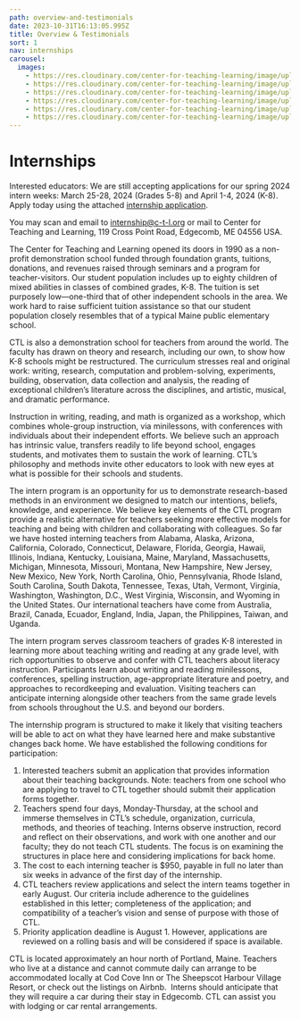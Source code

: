 ```yaml
---
path: overview-and-testimonials
date: 2023-10-31T16:13:05.995Z
title: Overview & Testimonials
sort: 1
nav: internships
carousel:
  images:
    - https://res.cloudinary.com/center-for-teaching-learning/image/upload/v1665867860/Home%20page%20photos/school.1080.36_l9ricn.jpg
    - https://res.cloudinary.com/center-for-teaching-learning/image/upload/v1665867860/Home%20page%20photos/school.1080.33_ozbuim.jpg
    - https://res.cloudinary.com/center-for-teaching-learning/image/upload/v1665867860/Home%20page%20photos/school.1080.31_nzfsxk.jpg
    - https://res.cloudinary.com/center-for-teaching-learning/image/upload/v1665867862/Home%20page%20photos/school.1080.42_x05usr.jpg
    - https://res.cloudinary.com/center-for-teaching-learning/image/upload/v1665867859/Home%20page%20photos/art.1080.4_o4cgju.jpg
    - https://res.cloudinary.com/center-for-teaching-learning/image/upload/v1665867860/Home%20page%20photos/art.1080.6_tdg3ju.jpg
---
```

# Internships

Interested educators: We are still accepting applications for our spring 2024 intern weeks: March 25-28, 2024 (Grades 5-8) and April 1-4, 2024 (K-8). Apply today using the attached [internship application](https://drive.google.com/file/d/1wiQrAefOVCH-stHoLLnEkyBSqzpIBnJO/view?usp=sharing). 

You may scan and email to internship@c-t-l.org or mail to Center for Teaching and Learning, 119 Cross Point Road, Edgecomb, ME 04556 USA.

The Center for Teaching and Learning opened its doors in 1990 as a non-profit demonstration school funded through foundation grants, tuitions, donations, and revenues raised through seminars and a program for teacher-visitors. Our student population includes up to eighty children of mixed abilities in classes of combined grades, K-8. The tuition is set purposely low—one-third that of other independent schools in the area. We work hard to raise sufficient tuition assistance so that our student population closely resembles that of a typical Maine public elementary school.

CTL is also a demonstration school for teachers from around the world. The faculty has drawn on theory and research, including our own, to show how K-8 schools might be restructured. The curriculum stresses real and original work: writing, research, computation and problem-solving, experiments, building, observation, data collection and analysis, the reading of exceptional children’s literature across the disciplines, and artistic, musical, and dramatic performance.

Instruction in writing, reading, and math is organized as a workshop, which combines whole-group instruction, via minilessons, with conferences with individuals about their independent efforts. We believe such an approach has intrinsic value, transfers readily to life beyond school, engages students, and motivates them to sustain the work of learning. CTL’s philosophy and methods invite other educators to look with new eyes at what is possible for their schools and students.

The intern program is an opportunity for us to demonstrate research-based methods in an environment we designed to match our intentions, beliefs, knowledge, and experience. We believe key elements of the CTL program provide a realistic alternative for teachers seeking more effective models for teaching and being with children and collaborating with colleagues. So far we have hosted interning teachers from Alabama, Alaska, Arizona, California, Colorado, Connecticut, Delaware, Florida, Georgia, Hawaii, Illinois, Indiana, Kentucky, Louisiana, Maine, Maryland, Massachusetts, Michigan, Minnesota, Missouri, Montana, New Hampshire, New Jersey, New Mexico, New York, North Carolina, Ohio, Pennsylvania, Rhode Island, South Carolina, South Dakota, Tennessee, Texas, Utah, Vermont, Virginia, Washington, Washington, D.C., West Virginia, Wisconsin, and Wyoming in the United States. Our international teachers have come from Australia, Brazil, Canada, Ecuador, England, India, Japan, the Philippines, Taiwan, and Uganda.

The intern program serves classroom teachers of grades K-8 interested in learning more about teaching writing and reading at any grade level, with rich opportunities to observe and confer with CTL teachers about literacy instruction. Participants learn about writing and reading minilessons, conferences, spelling instruction, age-appropriate literature and poetry, and approaches to recordkeeping and evaluation. Visiting teachers can anticipate interning alongside other teachers from the same grade levels from schools throughout the U.S. and beyond our borders.

The internship program is structured to make it likely that visiting teachers will be able to act on what they have learned here and make substantive changes back home. We have established the following conditions for participation:

1. Interested teachers submit an application that provides information about their teaching backgrounds. Note: teachers from one school who are applying to travel to CTL together should submit their application forms together.
2. Teachers spend four days, Monday-Thursday, at the school and immerse themselves in CTL’s schedule, organization, curricula, methods, and theories of teaching. Interns observe instruction, record and reflect on their observations, and work with one another and our faculty; they do not teach CTL students. The focus is on examining the structures in place here and considering implications for back home.
3. The cost to each interning teacher is $950, payable in full no later than six weeks in advance of the first day of the internship.
4. CTL teachers review applications and select the intern teams together in early August. Our criteria include adherence to the guidelines established in this letter; completeness of the application; and compatibility of a teacher’s vision and sense of purpose with those of CTL.
5. Priority application deadline is August 1. However, applications are reviewed on a rolling basis and will be considered if space is available. 

CTL is located approximately an hour north of Portland, Maine. Teachers who live at a distance and cannot commute daily can arrange to be accommodated locally at Cod Cove Inn or The Sheepscot Harbour Village Resort, or check out the listings on Airbnb.  Interns should anticipate that they will require a car during their stay in Edgecomb. CTL can assist you with lodging or car rental arrangements.